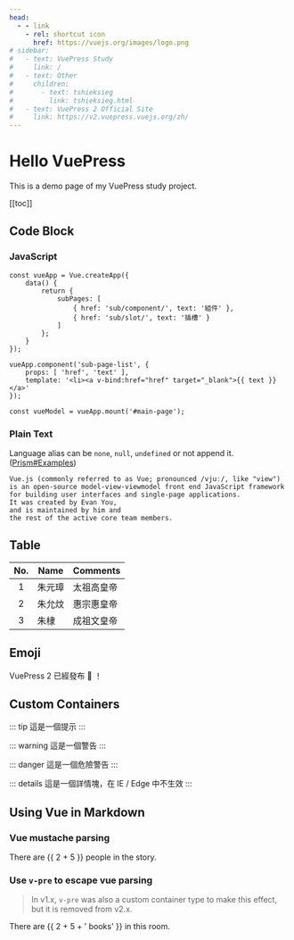 ```yaml
---
head:
  - - link
    - rel: shortcut icon
      href: https://vuejs.org/images/logo.png
# sidebar:
#   - text: VuePress Study
#     link: /
#   - text: Other
#     children:
#       - text: tshieksieg
#         link: tshieksieg.html
#   - text: VuePress 2 Official Site
#     link: https://v2.vuepress.vuejs.org/zh/
---
```

# Hello VuePress

This is a demo page of my VuePress study project.


[[toc]]


## Code Block

### JavaScript

```js{2,5-7,10}:line-numbers
const vueApp = Vue.createApp({
    data() {
        return {
            subPages: [
                { href: 'sub/component/', text: '組件' },
                { href: 'sub/slot/', text: '插槽' }
            ]
        };
    }
});

vueApp.component('sub-page-list', {
    props: [ 'href', 'text' ],
    template: '<li><a v-bind:href="href" target="_blank">{{ text }}</a>'
});

const vueModel = vueApp.mount('#main-page');
```

### Plain Text

Language alias can be `none`, `null`, `undefined` or not append it. ([Prism#Examples](https://prismjs.com/#examples))
```{2,4}
Vue.js (commonly referred to as Vue; pronounced /vjuː/, like "view")
is an open-source model-view-viewmodel front end JavaScript framework
for building user interfaces and single-page applications.
It was created by Evan You,
and is maintained by him and
the rest of the active core team members.
```


## Table <Badge text="Chinese" vertical="middle" />

| No. | Name   | Comments   |
|:---:| ------ | ---------- |
| 1   | 朱元璋 | 太祖高皇帝 |
| 2   | 朱允炆 | 惠宗惠皇帝 |
| 3   | 朱棣   | 成祖文皇帝 |


## Emoji

VuePress 2 已經發布 :tada: ！


## Custom Containers <Badge text="Chinese" type="warning" vertical="middle" />

::: tip
這是一個提示
:::

::: warning
這是一個警告
:::

::: danger
這是一個危險警告
:::

::: details
這是一個詳情塊，在 IE / Edge 中不生效
:::


## Using Vue in Markdown

### Vue mustache parsing
There are {{ 2 + 5 }} people in the story.

### Use `v-pre` to escape vue parsing
> In v1.x, `v-pre` was also a custom container type to make this effect, but it is removed from v2.x.
<p v-pre>There are {{ 2 + 5 + ' books' }} in this room.</p>
